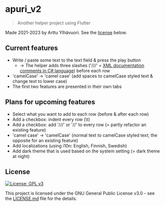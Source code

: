 # apuri_v2

> Another helper project using Flutter

Made 2021-2023 by Arttu Ylhävuori. See the [license](#License) below.

## Current features

- Write / paste some text to the text field & press the play button
  - -> The helper adds three slashes ('///' = [XML documentation comments in C# language](https://docs.microsoft.com/en-us/dotnet/csharp/programming-guide/xmldoc/)) before each row
- 'camelCase' -> 'camel case' (add spaces to camelCase styled text & change text to lower case)
- The first two features are presented in their own tabs

## Plans for upcoming features

- Select what you want to add to each row (before & after each row)
- Add a checkbox: indent every row (\t)
- Add a checkbox: add '///' or '//' to every row (= partly refactor an existing feature)
- 'camel case' -> 'camelCase' (normal text to camelCase styled text; the opposite for an existing feature)
- Add localizations (using i10n: English, Finnish, Swedish)
- Add dark theme that is used based on the system setting (= dark theme at night)

## License

[![License: GPL v3](https://img.shields.io/badge/License-GPLv3-blue.svg)](https://www.gnu.org/licenses/gpl-3.0)

This project is licensed under the GNU General Public License v3.0 - see the [LICENSE.md](LICENSE.md) file for the details.
